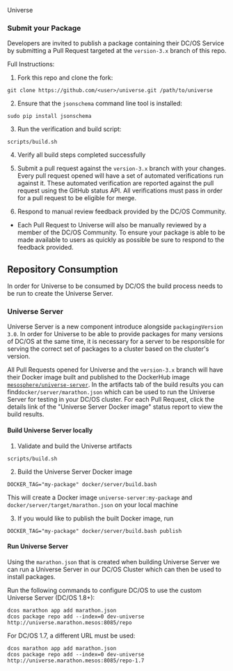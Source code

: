 Universe

### **Submit your Package**

Developers are invited to publish a package containing their DC\/OS Service by submitting a Pull Request targeted at the `version-3.x` branch of this repo.

Full Instructions:

1. Fork this repo and clone the fork:

  ```
  git clone https://github.com/<user>/universe.git /path/to/universe
  ```

2. Ensure that the `jsonschema` command line tool is installed:

  ```
  sudo pip install jsonschema
  ```

3. Run the verification and build script:

  ```
  scripts/build.sh
  ```

4. Verify all build steps completed successfully

5. Submit a pull request against the `version-3.x` branch with your changes. Every pull request opened will have a set of automated verifications run against it. These automated verification are reported against the pull request using the GitHub status API. All verifications must pass in order for a pull request to be eligible for merge.

6. Respond to manual review feedback provided by the DC\/OS Community.

  * Each Pull Request to Universe will also be manually reviewed by a member of the DC\/OS Community. To ensure your package is able to be made available to users as quickly as possible be sure to respond to the feedback provided.


## **Repository Consumption**

In order for Universe to be consumed by DC\/OS the build process needs to be run to create the Universe Server.

### **Universe Server**

Universe Server is a new component introduce alongside `packagingVersion` `3.0`. In order for Universe to be able to provide packages for many versions of DC\/OS at the same time, it is necessary for a server to be responsible for serving the correct set of packages to a cluster based on the cluster's version.

All Pull Requests opened for Universe and the `version-3.x` branch will have their Docker image built and published to the DockerHub image [`mesosphere/universe-server`](https://hub.docker.com/r/mesosphere/universe-server/). In the artifacts tab of the build results you can find`docker/server/marathon.json` which can be used to run the Universe Server for testing in your DC\/OS cluster. For each Pull Request, click the details link of the "Universe Server Docker image" status report to view the build results.

#### **Build Universe Server locally**

1. Validate and build the Universe artifacts

  ```
  scripts/build.sh
  ```

2. Build the Universe Server Docker image

  ```
  DOCKER_TAG="my-package" docker/server/build.bash
  ```

  This will create a Docker image `universe-server:my-package` and `docker/server/target/marathon.json` on your local machine

3. If you would like to publish the built Docker image, run

  ```
  DOCKER_TAG="my-package" docker/server/build.bash publish
  ```


#### **Run Universe Server**

Using the `marathon.json` that is created when building Universe Server we can run a Universe Server in our DC\/OS Cluster which can then be used to install packages.

Run the following commands to configure DC\/OS to use the custom Universe Server \(DC\/OS 1.8+\):

```
dcos marathon app add marathon.json
dcos package repo add --index=0 dev-universe http://universe.marathon.mesos:8085/repo
```

For DC\/OS 1.7, a different URL must be used:

```
dcos marathon app add marathon.json
dcos package repo add --index=0 dev-universe http://universe.marathon.mesos:8085/repo-1.7
```

